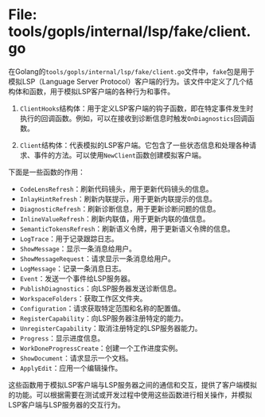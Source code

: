 # File: tools/gopls/internal/lsp/fake/client.go

在Golang的`tools/gopls/internal/lsp/fake/client.go`文件中，`fake`包是用于模拟LSP（Language Server Protocol）客户端的行为。该文件中定义了几个结构体和函数，用于模拟LSP客户端的各种行为和事件。

1. `ClientHooks`结构体：用于定义LSP客户端的钩子函数，即在特定事件发生时执行的回调函数。例如，可以在接收到诊断信息时触发`OnDiagnostics`回调函数。

2. `Client`结构体：代表模拟的LSP客户端。它包含了一些状态信息和处理各种请求、事件的方法。可以使用`NewClient`函数创建模拟客户端。

下面是一些函数的作用：

- `CodeLensRefresh`：刷新代码镜头，用于更新代码镜头的信息。
- `InlayHintRefresh`：刷新内联提示，用于更新内联提示的信息。
- `DiagnosticRefresh`：刷新诊断信息，用于更新诊断问题的信息。
- `InlineValueRefresh`：刷新内联值，用于更新内联的值信息。
- `SemanticTokensRefresh`：刷新语义令牌，用于更新语义令牌的信息。
- `LogTrace`：用于记录跟踪日志。
- `ShowMessage`：显示一条消息给用户。
- `ShowMessageRequest`：请求显示一条消息给用户。
- `LogMessage`：记录一条消息日志。
- `Event`：发送一个事件给LSP服务器。
- `PublishDiagnostics`：向LSP服务器发送诊断信息。
- `WorkspaceFolders`：获取工作区文件夹。
- `Configuration`：请求获取特定范围和名称的配置值。
- `RegisterCapability`：向LSP服务器注册特定的能力。
- `UnregisterCapability`：取消注册特定的LSP服务器能力。
- `Progress`：显示进度信息。
- `WorkDoneProgressCreate`：创建一个工作进度实例。
- `ShowDocument`：请求显示一个文档。
- `ApplyEdit`：应用一个编辑操作。

这些函数用于模拟LSP客户端与LSP服务器之间的通信和交互，提供了客户端模拟的功能。可以根据需要在测试或开发过程中使用这些函数进行相关操作，并模拟LSP客户端与LSP服务器的交互行为。

